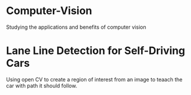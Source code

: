 # Computer-Vision

Studying the applications and benefits of computer vision

# Lane Line Detection for Self-Driving Cars
Using open CV to create a region of interest from an image to teaach the car with path it should follow.
